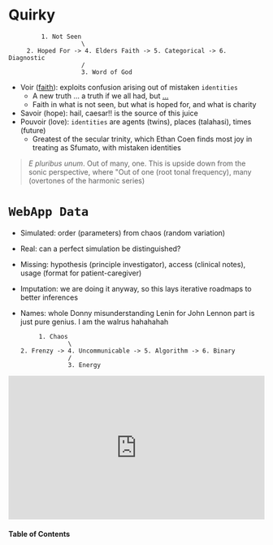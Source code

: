 # Quirky
 
             1. Not Seen
                        \
         2. Hoped For -> 4. Elders Faith -> 5. Categorical -> 6. Diagnostic
                        / 
                        3. Word of God
 



- Voir ([faith](https://www.biblegateway.com/passage/?search=Hebrews%2011&version=KJV)): exploits confusion arising out of mistaken `identities`
   - A new truth ... a truth if we all had, but [...](https://www.youtube.com/watch?v=N9v6VJLZ8_I)
   - Faith in what is not seen, but what is hoped for, and what is charity
- Savoir (hope): hail, caesar!! is the source of this juice
- Pouvoir (love): `identities` are agents (twins), places (talahasi), times (future)
   - Greatest of the secular trinity, which Ethan Coen finds most joy in treating as Sfumato, with mistaken identities 

> *E pluribus unum*. Out of many, one. This is upside down from the sonic perspective, where "Out of one (root tonal frequency), many (overtones of the harmonic series)


# `WebApp Data`

- Simulated: order (parameters) from chaos (random variation)
- Real: can a perfect simulation be distinguished?
- Missing: hypothesis (principle investigator), access (clinical notes), usage (format for patient-caregiver)
- Imputation: we are doing it anyway, so this lays iterative roadmaps to better inferences
- Names: whole Donny misunderstanding Lenin for John Lennon part is just pure genius. I am the walrus hahahahah


           1. Chaos
                   \
      2. Frenzy -> 4. Uncommunicable -> 5. Algorithm -> 6. Binary
                   / 
                   3. Energy


<div style="position: relative; padding-bottom: 56.25%; height: 0; overflow: hidden; max-width: 100%; height: auto;">
  <iframe src="https://www.youtube.com/embed/lWz8NGIisMo?start=1" frameborder="0" allow="accelerometer; autoplay; clipboard-write; encrypted-media; gyroscope; picture-in-picture" allowfullscreen style="position: absolute; top: 0; left: 0; width: 100%; height: 100%;"></iframe>
</div>



#### Table of Contents

```{tableofcontents}
```




